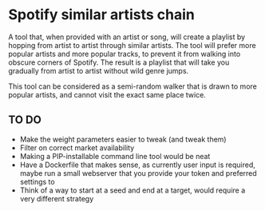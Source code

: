 # Spotify similar artists chain

A tool that, when provided with an artist or song, will create a playlist by hopping from artist to artist through similar artists.
The tool will prefer more popular artists and more popular tracks, to prevent it from walking into obscure corners of Spotify.
The result is a playlist that will take you gradually from artist to artist without wild genre jumps.

This tool can be considered as a semi-random walker that is drawn to more popular artists, and cannot visit the exact same place twice.

## TO DO

- Make the weight parameters easier to tweak (and tweak them)
- Filter on correct market availability
- Making a PIP-installable command line tool would be neat
- Have a Dockerfile that makes sense, as currently user input is required, maybe run a small webserver that you provide your token and preferred settings to
- Think of a way to start at a seed and end at a target, would require a very different strategy
